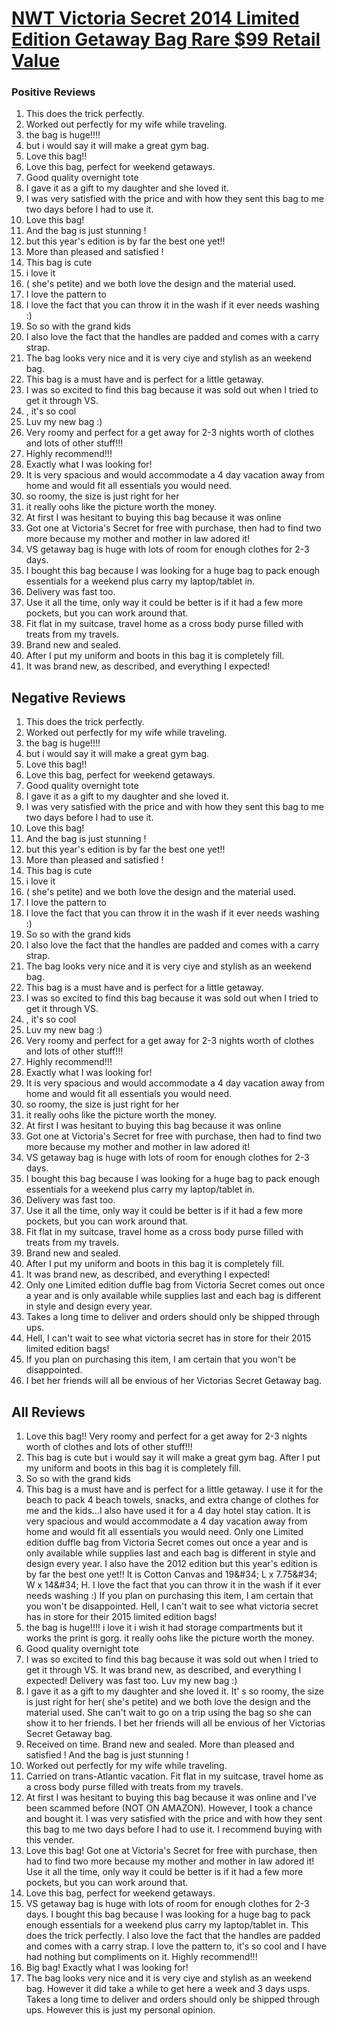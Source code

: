 # [NWT Victoria Secret 2014 Limited Edition Getaway Bag Rare $99 Retail Value](https://products.checkmycream.com/products/NWT-Victoria-Secret-2014-Limited-Edition-Getaway-Bag-Rare-dollar99-Retail-Value.html)

### Positive Reviews

<ol>
      <li>This does the trick perfectly.</li>
      <li>Worked out perfectly for my wife while traveling.</li>
      <li>the bag is huge!!!!</li>
      <li>but i would say it will make a great gym bag.</li>
      <li>Love this bag!!</li>
      <li>Love this bag, perfect for weekend getaways.</li>
      <li>Good quality overnight tote</li>
      <li>I gave it as a gift to my daughter and she loved it.  </li>
      <li>I was very satisfied with the price and with how they sent this bag to me two days before I had to use it.</li>
      <li>Love this bag!</li>
      <li>And the bag is just stunning !</li>
      <li>but this year&#x27;s edition is by far the best one yet!!  </li>
      <li>More than pleased and satisfied !</li>
      <li>This bag is cute</li>
      <li>i love it</li>
      <li>( she&#x27;s petite) and we both love the design and the material used.  </li>
      <li>I love the pattern to</li>
      <li>I love the fact that you can throw it in the wash if it ever needs washing :)  </li>
      <li>So so with the grand kids</li>
      <li>I also love the fact that the handles are padded and comes with a carry strap.</li>
      <li>The bag looks very nice and it is very ciye and stylish as an weekend bag.</li>
      <li>This bag is a must have and is perfect for a little getaway.  </li>
      <li>I was so excited to find this bag because it was sold out when I tried to get it through VS.</li>
      <li>, it&#x27;s so cool</li>
      <li>Luv my new bag :)</li>
      <li>Very roomy and perfect for a get away for 2-3 nights worth of clothes and lots of other stuff!!!</li>
      <li>Highly recommend!!!</li>
      <li>Exactly what I was looking for!</li>
      <li>It is very spacious and would accommodate a 4 day vacation away from home and would fit all essentials you would need.  </li>
      <li>so roomy, the size is just right for her</li>
      <li>it really oohs like the picture worth the money.</li>
      <li>At first I was hesitant to buying this bag because it was online</li>
      <li>Got one at Victoria&#x27;s Secret for free with purchase, then had to find two more because my mother and mother in law adored it!</li>
      <li>VS getaway bag is huge with lots of room for enough clothes for 2-3 days.</li>
      <li>I bought this bag because I was looking for a huge bag to pack enough essentials for a weekend plus carry my laptop/tablet in.</li>
      <li>Delivery was fast too.</li>
      <li>Use it all the time, only way it could be better is if it had a few more pockets, but you can work around that.</li>
      <li>Fit flat in my suitcase, travel home as a cross body purse filled with treats from my travels.</li>
      <li>Brand new and sealed.</li>
      <li>After I put my uniform and boots in this bag it is completely fill.</li>
      <li>It was brand new, as described, and everything I expected!</li>
</ol>


<h2>Negative Reviews</h2>
<ol>
<li> This does the trick perfectly.</li>
<li> Worked out perfectly for my wife while traveling.</li>
<li> the bag is huge!!!!</li>
<li> but i would say it will make a great gym bag.</li>
<li> Love this bag!!</li>
<li> Love this bag, perfect for weekend getaways.</li>
<li> Good quality overnight tote</li>
<li> I gave it as a gift to my daughter and she loved it.  </li>
<li> I was very satisfied with the price and with how they sent this bag to me two days before I had to use it.</li>
<li> Love this bag!</li>
<li> And the bag is just stunning !</li>
<li> but this year&#x27;s edition is by far the best one yet!!  </li>
<li> More than pleased and satisfied !</li>
<li> This bag is cute</li>
<li> i love it</li>
<li> ( she&#x27;s petite) and we both love the design and the material used.  </li>
<li> I love the pattern to</li>
<li> I love the fact that you can throw it in the wash if it ever needs washing :)  </li>
<li> So so with the grand kids</li>
<li> I also love the fact that the handles are padded and comes with a carry strap.</li>
<li> The bag looks very nice and it is very ciye and stylish as an weekend bag.</li>
<li> This bag is a must have and is perfect for a little getaway.  </li>
<li> I was so excited to find this bag because it was sold out when I tried to get it through VS.</li>
<li> , it&#x27;s so cool</li>
<li> Luv my new bag :)</li>
<li> Very roomy and perfect for a get away for 2-3 nights worth of clothes and lots of other stuff!!!</li>
<li> Highly recommend!!!</li>
<li> Exactly what I was looking for!</li>
<li> It is very spacious and would accommodate a 4 day vacation away from home and would fit all essentials you would need.  </li>
<li> so roomy, the size is just right for her</li>
<li> it really oohs like the picture worth the money.</li>
<li> At first I was hesitant to buying this bag because it was online</li>
<li> Got one at Victoria&#x27;s Secret for free with purchase, then had to find two more because my mother and mother in law adored it!</li>
<li> VS getaway bag is huge with lots of room for enough clothes for 2-3 days.</li>
<li> I bought this bag because I was looking for a huge bag to pack enough essentials for a weekend plus carry my laptop/tablet in.</li>
<li> Delivery was fast too.</li>
<li> Use it all the time, only way it could be better is if it had a few more pockets, but you can work around that.</li>
<li> Fit flat in my suitcase, travel home as a cross body purse filled with treats from my travels.</li>
<li> Brand new and sealed.</li>
<li> After I put my uniform and boots in this bag it is completely fill.</li>
<li> It was brand new, as described, and everything I expected!</li>
<li> Only one Limited edition duffle bag from Victoria Secret comes out once a year and is only available while supplies last and each bag is different in style and design every year.  </li>
<li> Takes a long time to deliver and orders should only be shipped through ups.</li>
<li> Hell, I can&#x27;t wait to see what victoria secret has in store for their 2015 limited edition bags!</li>
<li> If you plan on purchasing this item, I am certain that you won&#x27;t be disappointed.  </li>
<li> I bet her friends will all be envious of her Victorias Secret  Getaway bag.</li>
</ol>

<h2>All Reviews</h2>

<ol>
    <li> Love this bag!! Very roomy and perfect for a get away for 2-3 nights worth of clothes and lots of other stuff!!!</li>
    <li> This bag is cute but i would say it will make a great gym bag. After I put my uniform and boots in this bag it is completely fill.</li>
    <li> So so with the grand kids</li>
    <li> This bag is a must have and is perfect for a little getaway.  I use it for the beach to pack 4 beach towels, snacks, and extra change of clothes for me and the kids…I also have used it for a  4 day hotel stay cation.  It is very spacious and would accommodate a 4 day vacation away from home and would fit all essentials you would need.  Only one Limited edition duffle bag from Victoria Secret comes out once a year and is only available while supplies last and each bag is different in style and design every year.  I also have the 2012 edition but this year&#x27;s edition is by far the best one yet!!  It is Cotton Canvas and 19&amp;#34; L x 7.75&amp;#34; W x 14&amp;#34; H.  I love the fact that you can throw it in the wash if it ever needs washing :)  If you plan on purchasing this item, I am certain that you won&#x27;t be disappointed.  Hell, I can&#x27;t wait to see what victoria secret has in store for their 2015 limited edition bags!</li>
    <li> the bag is huge!!!! i love it i wish it had storage compartments but it works the print is gorg. it really oohs like the picture worth the money.</li>
    <li> Good quality overnight tote</li>
    <li> I was so excited to find this bag because it was sold out when I tried to get it through VS. It was brand new, as described, and everything I expected! Delivery was fast too. Luv my new bag :)</li>
    <li> I gave it as a gift to my daughter and she loved it.  It&#x27; s so roomy, the size is just right for her( she&#x27;s petite) and we both love the design and the material used.  She can&#x27;t wait to go on a trip using the bag so she can show it to her friends. I bet her friends will all be envious of her Victorias Secret  Getaway bag.</li>
    <li> Received on time. Brand new and sealed. More than pleased and satisfied ! And the bag is just stunning !</li>
    <li> Worked out perfectly for my wife while traveling.</li>
    <li> Carried on trans-Atlantic vacation.  Fit flat in my suitcase, travel home as a cross body purse filled with treats from my travels.</li>
    <li> At first I was hesitant to buying this bag because it was online and I&#x27;ve been scammed before (NOT ON AMAZON). However, I took a chance and bought it. I was very satisfied with the price and with how they sent this bag to me two days before I had to use it. I recommend buying with this vender.</li>
    <li> Love this bag! Got one at Victoria&#x27;s Secret for free with purchase, then had to find two more because my mother and mother in law adored it! Use it all the time, only way it could be better is if it had a few more pockets, but you can work around that.</li>
    <li> Love this bag, perfect for weekend getaways.</li>
    <li> VS getaway bag is huge with lots of room for enough clothes for 2-3 days. I bought this bag because I was looking for a huge bag to pack enough essentials for a weekend plus carry my laptop/tablet in. This does the trick perfectly. I also love the fact that the handles are padded and comes with a carry strap. I love the pattern to, it&#x27;s so cool and I have had nothing but compliments on it. Highly recommend!!!</li>
    <li> Big bag! Exactly what I was looking for!</li>
    <li> The bag looks very nice and it is very ciye and stylish as an weekend bag. However it did take a while to get here a week and 3 days usps. Takes a long time to deliver and orders should only be shipped through ups. However this is just my personal opinion.</li>
</ol>




